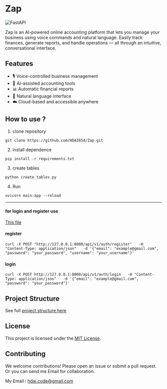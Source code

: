 # Zap

![FastAPI](https://img.shields.io/badge/FastAPI-005571?style=for-the-badge&logo=fastapi&logoColor=white)

Zap is an AI-powered online accounting platform that lets you manage your business using voice commands and natural language. Easily track finances, generate reports, and handle operations — all through an intuitive, conversational interface.

## Features

- 🎙️ Voice-controlled business management
- 🧠 AI-assisted accounting tools
- 📊 Automatic financial reports
- 💬 Natural language interface
- ☁️ Cloud-based and accessible anywhere

## How to use ?

1. clone repository

```
git clone https://github.com/HDAI654/Zap.git
```

2. install dependence

```
pip install -r requirements.txt
```

3. create tables

```
python create_tables.py
```

4. Run

```
uvicorn main:app --reload
```

---

#### for login and register use

[This file](login_register.html)

#### register

```
curl -X POST "http://127.0.0.1:8000/api/v1/auth/register"   -H "Content-Type: application/json"   -d '{"email": "example@gmail.com", "password": "your_password", "username": "your_username"}'
```

#### login

```
curl -X POST http://127.0.0.1:8000/api/v1/auth/login   -H "Content-Type: application/json"   -d '{"email": "example@gmail.com", "password": "your_password"}'
```

## Project Structure

See full [project structure here](STRUCTURE.md)

## License

This project is licensed under the [MIT License](LICENSE).

## Contributing

We welcome contributions! Please open an issue or submit a pull request.
Or you can send me Email for collaboration.

My Email : hdai.code@gmail.com
